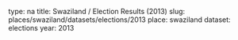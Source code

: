 type: na
title: Swaziland / Election Results (2013)
slug: places/swaziland/datasets/elections/2013
place: swaziland
dataset: elections
year: 2013
